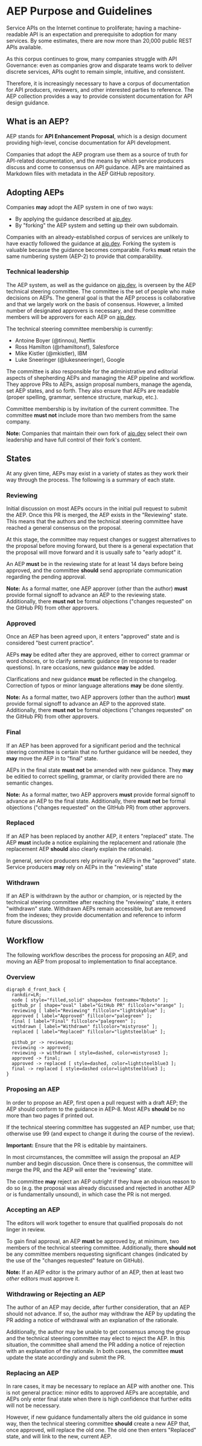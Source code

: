 # AEP Purpose and Guidelines

Service APIs on the Internet continue to proliferate; having a machine-readable
API is an expectation and prerequisite to adoption for many services. By some
estimates, there are now more than 20,000 public REST APIs available.

As this corpus continues to grow, many companies struggle with API Governance:
even as companies grow and disparate teams work to deliver discrete services,
APIs ought to remain simple, intuitive, and consistent.

Therefore, it is increasingly necessary to have a corpus of documentation for
API producers, reviewers, and other interested parties to reference. The AEP
collection provides a way to provide consistent documentation for API design
guidance.

## What is an AEP?

AEP stands for **API Enhancement Proposal**, which is a design document
providing high-level, concise documentation for API development.

Companies that adopt the AEP program use them as a source of truth for
API-related documentation, and the means by which service producers discuss and
come to consensus on API guidance. AEPs are maintained as Markdown files with
metadata in the AEP GitHub repository.

## Adopting AEPs

Companies **may** adopt the AEP system in one of two ways:

- By applying the guidance described at [aip.dev][].
- By "forking" the AEP system and setting up their own subdomain.

Companies with an already-established corpus of services are unlikely to have
exactly followed the guidance at [aip.dev][]. Forking the system is valuable
because the guidance becomes comparable. Forks **must** retain the same
numbering system (AEP-2) to provide that comparability.

### Technical leadership

The AEP system, as well as the guidance on [aip.dev][], is overseen by the AEP
technical steering committee. The committee is the set of people who make
decisions on AEPs. The general goal is that the AEP process is collaborative
and that we largely work on the basis of consensus. However, a limited number
of designated approvers is necessary, and these committee members will be
approvers for each AEP on [aip.dev][].

The technical steering committee membership is currently:

- Antoine Boyer (@tinnou), Netflix
- Ross Hamilton (@rhamiltonsf), Salesforce
- Mike Kistler (@mkistler), IBM
- Luke Sneeringer (@lukesneeringer), Google

The committee is also responsible for the administrative and editorial aspects
of shepherding AEPs and managing the AEP pipeline and workflow. They approve
PRs to AEPs, assign proposal numbers, manage the agenda, set AEP states, and so
forth. They also ensure that AEPs are readable (proper spelling, grammar,
sentence structure, markup, etc.).

Committee membership is by invitation of the current committee. The committee
**must not** include more than two members from the same company.

**Note:** Companies that maintain their own fork of [aip.dev][] select their
own leadership and have full control of their fork's content.

## States

At any given time, AEPs may exist in a variety of states as they work their way
through the process. The following is a summary of each state.

### Reviewing

Initial discussion on most AEPs occurs in the initial pull request to submit
the AEP. Once this PR is merged, the AEP exists in the "Reviewing" state. This
means that the authors and the technical steering committee have reached a
general consensus on the proposal.

At this stage, the committee may request changes or suggest alternatives to the
proposal before moving forward, but there is a general expectation that the
proposal will move forward and it is usually safe to "early adopt" it.

An AEP **must** be in the reviewing state for at least 14 days before being
approved, and the committee **should** send appropriate communication regarding
the pending approval.

**Note:** As a formal matter, one AEP approver (other than the author) **must**
provide formal signoff to advance an AEP to the reviewing state. Additionally,
there **must not** be formal objections ("changes requested" on the GitHub PR)
from other approvers.

### Approved

Once an AEP has been agreed upon, it enters "approved" state and is considered
"best current practice".

AEPs **may** be edited after they are approved, either to correct grammar or
word choices, or to clarify semantic guidance (in response to reader
questions). In rare occasions, new guidance **may** be added.

Clarifications and new guidance **must** be reflected in the changelog.
Correction of typos or minor language alterations **may** be done silently.

**Note:** As a formal matter, two AEP approvers (other than the author)
**must** provide formal signoff to advance an AEP to the approved state.
Additionally, there **must not** be formal objections ("changes requested" on
the GitHub PR) from other approvers.

### Final

If an AEP has been approved for a significant period and the technical steering
committee is certain that no further guidance will be needed, they **may** move
the AEP in to "final" state.

AEPs in the final state **must not** be amended with new guidance. They **may**
be editied to correct spelling, grammar, or clarity provided there are no
semantic changes.

**Note:** As a formal matter, two AEP approvers **must** provide formal signoff
to advance an AEP to the final state. Additionally, there **must not** be
formal objections ("changes requested" on the GItHub PR) from other approvers.

### Replaced

If an AEP has been replaced by another AEP, it enters "replaced" state. The AEP
**must** include a notice explaining the replacement and rationale (the
replacement AEP **should** also clearly explain the rationale).

In general, service producers rely primarily on AEPs in the "approved" state.
Service producers **may** rely on AEPs in the "reviewing" state

### Withdrawn

If an AEP is withdrawn by the author or champion, or is rejected by the
technical steering committee after reaching the "reviewing" state, it enters
"withdrawn" state. Withdrawn AEPs remain accessible, but are removed from the
indexes; they provide documentation and reference to inform future discussions.

## Workflow

The following workflow describes the process for proposing an AEP, and moving
an AEP from proposal to implementation to final acceptance.

### Overview

```graphviz
digraph d_front_back {
  rankdir=LR;
  node [ style="filled,solid" shape=box fontname="Roboto" ];
  github_pr [ shape="oval" label="GitHub PR" fillcolor="orange" ];
  reviewing [ label="Reviewing" fillcolor="lightskyblue" ];
  approved [ label="Approved" fillcolor="palegreen" ];
  final [ label="Final" fillcolor="palegreen" ];
  withdrawn [ label="Withdrawn" fillcolor="mistyrose" ];
  replaced [ label="Replaced" fillcolor="lightsteelblue" ];

  github_pr -> reviewing;
  reviewing -> approved;
  reviewing -> withdrawn [ style=dashed, color=mistyrose3 ];
  approved -> final;
  approved -> replaced [ style=dashed, color=lightsteelblue3 ];
  final -> replaced [ style=dashed color=lightsteelblue3 ];
}
```

### Proposing an AEP

In order to propose an AEP, first open a pull request with a draft AEP; the AEP
should conform to the guidance in AEP-8. Most AEPs **should** be no more than
two pages if printed out.

If the technical steering committee has suggested an AEP number, use that;
otherwise use 99 (and expect to change it during the course of the review).

**Important:** Ensure that the PR is editable by maintainers.

In most circumstances, the committee will assign the proposal an AEP number and
begin discussion. Once there is consensus, the committee will merge the PR, and
the AEP will enter the "reviewing" state.

The committee **may** reject an AEP outright if they have an obvious reason to
do so (e.g. the proposal was already discussed and rejected in another AEP or
is fundamentally unsound), in which case the PR is not merged.

### Accepting an AEP

The editors will work together to ensure that qualified proposals do not linger
in review.

To gain final approval, an AEP **must** be approved by, at minimum, two members
of the technical steering committee. Additionally, there **should not** be any
committee members requesting significant changes (indicated by the use of the
"changes requested" feature on GitHub).

**Note:** If an AEP editor is the primary author of an AEP, then at least two
_other_ editors must approve it.

### Withdrawing or Rejecting an AEP

The author of an AEP may decide, after further consideration, that an AEP
should not advance. If so, the author may withdraw the AEP by updating the PR
adding a notice of withdrawal with an explanation of the rationale.

Additionally, the author may be unable to get consensus among the group and the
technical steering committee may elect to reject the AEP. In this situation,
the committee shall amend the PR adding a notice of rejection with an
explanation of the rationale. In both cases, the committee **must** update the
state accordingly and submit the PR.

### Replacing an AEP

In rare cases, it may be necessary to replace an AEP with another one. This is
not general practice: minor edits to approved AEPs are acceptable, and AEPs
only enter final state when there is high confidence that further edits will
not be necessary.

However, if new guidance fundamentally alters the old guidance in some way,
then the technical steering committee **should** create a new AEP that, once
approved, will replace the old one. The old one then enters "Replaced" state,
and will link to the new, current AEP.

[aip.dev]: https://aip.dev/
